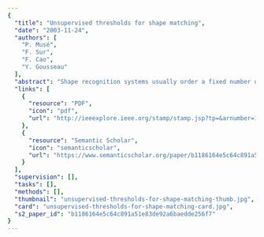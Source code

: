 ```yaml
---
{
  "title": "Unsupervised thresholds for shape matching",
  "date": "2003-11-24",
  "authors": [
    "P. Musé",
    "F. Sur",
    "F. Cao",
    "Y. Gousseau"
  ],
  "abstract": "Shape recognition systems usually order a fixed number of best matches to each query, but do not address or answer the two following questions: Is a query shape in a given database? How can we be sure that a match is correct? This communication deals with these two key points. A database being given, with each shape S and each distance /spl delta/, we associate its number of false alarms NFA(S, /spl delta/), namely the expectation of the number of shapes at distance /spl delta/ in the database. Assume that NFA(S, /spl delta/) is very small with respect to 1, and that a shape S' is found at distance /spl delta/ from S in the database. This match could not occur just by chance and is therefore a meaningful detection. Its explanation is usually the common origin of both shapes. Experimental evidence will show that NFA(S, /spl delta/) can be predicted accurately.",
  "links": [
    {
      "resource": "PDF",
      "icon": "pdf",
      "url": "http://ieeexplore.ieee.org/stamp/stamp.jsp?tp=&arnumber=1246763"
    },
    {
      "resource": "Semantic Scholar",
      "icon": "semanticscholar",
      "url": "https://www.semanticscholar.org/paper/b1186164e5c64c891a51e83de92a6baedde256f7"
    }
  ],
  "supervision": [],
  "tasks": [],
  "methods": [],
  "thumbnail": "unsupervised-thresholds-for-shape-matching-thumb.jpg",
  "card": "unsupervised-thresholds-for-shape-matching-card.jpg",
  "s2_paper_id": "b1186164e5c64c891a51e83de92a6baedde256f7"
}
---
```


